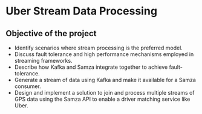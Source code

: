 # Uber Stream Data Processing

## Objective of the project
* Identify scenarios where stream processing is the preferred model.
* Discuss fault tolerance and high performance mechanisms employed in streaming frameworks.
* Describe how Kafka and Samza integrate together to achieve fault-tolerance.
* Generate a stream of data using Kafka and make it available for a Samza consumer.
* Design and implement a solution to join and process multiple streams of GPS data using the Samza API to enable a driver matching service like Uber.